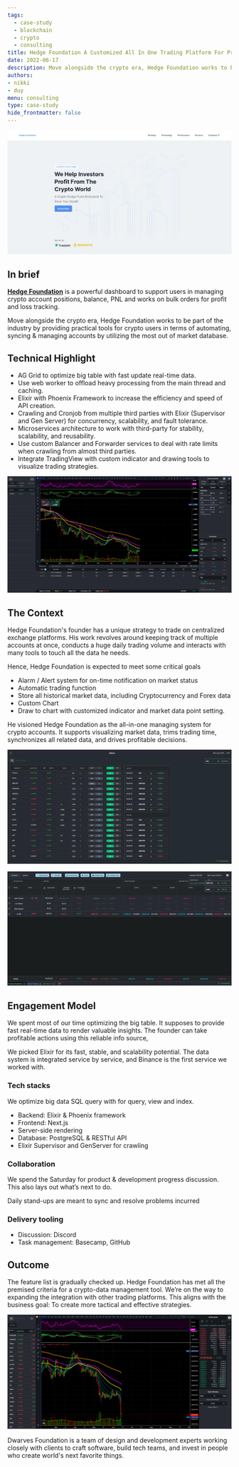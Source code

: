 ```yaml
---
tags: 
  - case-study
  - blockchain
  - crypto
  - consulting
title: Hedge Foundation A Customized All In One Trading Platform For Pro Traders
date: 2022-06-17
description: Move alongside the crypto era, Hedge Foundation works to be part of the industry by providing practical tools for crypto users in terms of automating, syncing & managing accounts by utilizing the most out of market database.
authors: 
- nikki
- duy
menu: consulting
type: case-study
hide_frontmatter: false
---
```

![](assets/hedge-foundation-a-customized-all-in-one-trading-platform-for-pro-traders_7a9cdd9e9da725426a2859509b94f1d3_md5.webp)

## In brief
**[Hedge Foundation](http://hedge.foundation/)** is a powerful dashboard to support users in managing crypto account positions, balance, PNL and works on bulk orders for profit and loss tracking. 

Move alongside the crypto era, Hedge Foundation works to be part of the industry by providing practical tools for crypto users in terms of automating, syncing & managing accounts by utilizing the most out of market database.

## Technical Highlight
* AG Grid to optimize big table with fast update real-time data.
* Use web worker to offload heavy processing from the main thread and caching.
* Elixir with Phoenix Framework to increase the efficiency and speed of API creation.
* Crawling and Cronjob from multiple third parties with Elixir (Supervisor and Gen Server) for concurrency, scalability, and fault tolerance.
* Microservices architecture to work with third-party for stability, scalability, and reusability.
* Use custom Balancer and Forwarder services to deal with rate limits when crawling from almost third parties.
* Integrate TradingView with custom indicator and drawing tools to visualize trading strategies.

![](assets/hedge-foundation-a-customized-all-in-one-trading-platform-for-pro-traders_e498a5a3ab250c4dc8a24a8c1a813cb9_md5.webp)

## The Context
Hedge Foundation's founder has a unique strategy to trade on centralized exchange platforms. His work revolves around keeping track of multiple accounts at once, conducts a huge daily trading volume and interacts with many tools to touch all the data he needs.

Hence, Hedge Foundation is expected to meet some critical goals

* Alarm / Alert system for on-time notification on market status
* Automatic trading function
* Store all historical market data, including Cryptocurrency and Forex data
* Custom Chart
* Draw to chart with customized indicator and market data point setting.

He visioned Hedge Foundation as the all-in-one managing system for crypto accounts. It supports visualizing market data, trims trading time, synchronizes all related data, and drives profitable decisions.

![](assets/hedge-foundation-a-customized-all-in-one-trading-platform-for-pro-traders_e47920a7b8c97022ce8bbaecdb21496c_md5.webp)

![](assets/hedge-foundation-a-customized-all-in-one-trading-platform-for-pro-traders_a756b023d1f2b51e9426c70b4993f8e2_md5.webp)

## Engagement Model
We spent most of our time optimizing the big table. It supposes to provide fast real-time data to render valuable insights. The founder can take profitable actions using this reliable info source,

We picked Elixir for its fast, stable, and scalability potential. The data system is integrated service by service, and Binance is the first service we worked with.

### Tech stacks

We optimize big data SQL query with for query, view and index.
* Backend: Elixir & Phoenix framework
* Frontend: Next.js
* Server-side rendering
* Database: PostgreSQL & RESTful API
* Elixir Supervisor and GenServer for crawling

### Collaboration

We spend the Saturday for product & development progress discussion. This also lays out what’s next to do. 

Daily stand-ups are meant to sync and resolve problems incurred

### Delivery tooling

* Discussion: Discord
* Task management: Basecamp, GitHub

## Outcome
The feature list is gradually checked up. Hedge Foundation has met all the premised criteria for a crypto-data management tool. We’re on the way to expanding the integration with other trading platforms. This aligns with the business goal: To create more tactical and effective strategies.

![](assets/hedge-foundation-a-customized-all-in-one-trading-platform-for-pro-traders_a28c16f35596efa1df3a0680b6b1225a_md5.webp)

Dwarves Foundation is a team of design and development experts working closely with clients to craft software, build tech teams, and invest in people who create world's next favorite things.